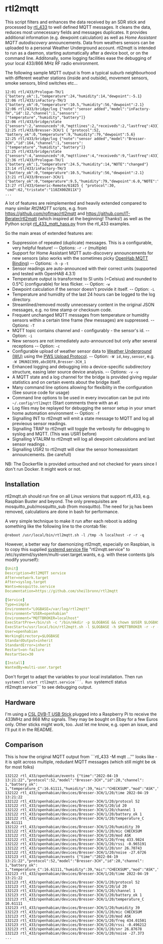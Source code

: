 # rtl2mqtt

This script filters and enhances the data received by an SDR stick and processed by [rtl_433](https://github.com/merbanan/rtl_433) to well defined MQTT messages.
It cleans the data, reduces most unnecessary fields and messages duplicates. 
It provides additional information (e.g. dewpoint calculation) as well as *Home Assistant MQTT autodiscovery* announcements. 
Data from weathers sensors can be uploaded to a personal Weather Underground account.
rtl2mqtt is intended to run as a daemon, starting automatically after a device boot, or on the command line.
Additonally, some logging facilities ease the debugging of your local 433/866 MHz RF radio environment.

The following sample MQTT output is from a typical suburb neighbourhood with different weather stations (inside and outside), movement sensors, smoke sensors, blind switches etc...

```log
12:01 rtl/433/Prologue-TH/1 {"battery_ok":1,"temperature":24,"humidity":14,"dewpoint":-5.1}
12:06 rtl/433/inFactory-TH/3 {"battery_ok":0,"temperature":10.5,"humidity":56,"dewpoint":2.1}
12:06 rtl/433/bridge/log {"note":"sensor added","model":"inFactory-TH","id":12,"channel":1,"sensors":["temperature","humidity","battery"]}
12:06 rtl/433/bridge/state {"sensors":2,"announceds":0,"mqttlines":2,"receiveds":2,"lastfreq":433}
12:25 rtl/433/Bresser-3CH/1 { "protocol":52, "battery_ok":0,"temperature":9,"humidity":79,"dewpoint":5.6}
12:25 rtl/433/bridge/log {"note":"sensor added","model":"Bresser-3CH","id":164,"channel":1,"sensors":["temperature","humidity","battery"]}
12:25 rtl/433/bridge/state {"sensors":4,"announceds":0,"mqttlines":4,"receiveds":9,"lastfreq":433}
12:36 rtl/433/Prologue-TH/1 {"battery_ok":1,"temperature":24.5,"humidity":14,"NOTE":"changed"}
13:14 rtl/433/inFactory-TH/3 {"battery_ok":0,"temperature":10.5,"humidity":56,"dewpoint":2.1}
13:21 rtl/433/Bresser-3CH/1 {"battery_ok":0,"temperature":9.5,"humidity":79,"dewpoint":6.0,"NOTE":"changed"}
13:27 rtl/433/Generic-Remote/61825 { "protocol":30, "cmd":62,"tristate":"110ZX00Z011X"}
...
```

A lot of features are reimplemented and heavily extended compared to many similar *Rtl2MQTT* scripts, e.g. from https://github.com/roflmao/rtl2mqtt and https://github.com/IT-Berater/rtl2mqtt (which inspired at the beginning! Thanks!) as well as the 
Python script [rtl_433_mqtt_hass.py](https://github.com/merbanan/rtl_433/blob/master/examples/rtl_433_mqtt_hass.py) from the rtl_433 examples.

So the main areas of extended features are:

* Suppression of repeated (duplicate) messages. This is a configurable, very helpful feature! -- Options: `-r` `-r` (multiple)
* Support for Home Assistant MQTT auto-discovery announcements for new sensors (also works with the sometimes picky [OpenHab MQTT Binding](https://www.openhab.org/addons/bindings/mqtt.homeassistant)) -- Options: `-h` `-p` `-t`
* Sensor readings are auto-announced with their correct units (supported and tested with OpenHAB 4.3.1)
* Temperature output is transformed to SI units (=Celsius) and rounded to 0.5°C (configurable) for less flicker. -- Option: `-w`
* Dewpoint calculation if the sensor doesn't provide it itself. -- Option:  `-L`
* Temperature and humidity of the last 24 hours can be logged to the log directory.
* Streamlined/removed mostly unnecessary content in the original JSON messages, e.g. no time stamp or checksum code.
* Frequent unchanged MQTT messages from temperature or humidity sensors within a certain time frame (few messages) are suppressed. -- Options: `-T`
* MQTT topic contains channel and - configurably - the sensor's id. -- Option: `-i`
* New sensors are not immediately auto-announced but only after several receptions -- Option: `-c`
* Configurable upload of weather sensor data to [Weather Underground (WU)](https://www.wunderground.com) using the [PWS Upload Protocol](https://support.weather.com/s/article/PWS-Upload-Protocol).  -- Option: `-W id,key,sensor`, e.g. `-W IMUNIC999,abcDEF8,Bresser-3CH_1`
* Enhanced logging and debugging into a device-specific subdirectory structure, easing later source device analysis. -- Options: `-v` `-v`
* A MQTT state and a log channel for the bridge is provided giving regular statistics and on certain events about the bridge itself.
* Many command line options allowing for flexibility in the configuration (See source code for usage)
* Command line options to be used in every invocation can be put into `~/.config/rtl2mqtt` (Start comments there with an `#`)
* Log files may be replayed for debugging the sensor setup in your smart home automation environment -- Option: `-f`
* Signalling INT to rtl2mqtt will emit a state message to MQTT and log all previeous sensor readings.
* Signalling TRAP to rtl2mqtt will toggle the verbosity for debugging to syslog and MQTT. (This was USR1 before)
* Signalling VTALRM to rtl2mqtt will log all dewpoint calculations and last sensor readings .
* Signalling USR2 to rtl2mqtt will clear the sensor homeassistant announcements. (be carefull)

NB: The Dockerfile is provided untouched and not checked for years since I don't run Docker. It might work or not.

## Installation

rtl2mqtt.sh should run fine on all Linux versions that support rtl_433, e.g. Raspbian Buster and beyond.
The only prerequisites are mosquitto_pub/mosquitto_sub (from mosquitto). The need for jq has been removed, calculations are done in bash for performance.

A very simple technique to make it run after each reboot is adding something like the following line to the crontab file:

```crontab
@reboot /usr/local/bin/rtl2mqtt.sh -l /tmp -h localhost -r -r -q
```

However, a better way for daemonizing rtl2mqtt, especially on Raspbian, is to copy this supplied [systemd service file](https://www.raspberrypi.org/documentation/linux/usage/systemd.md) "rtl2mqtt.service" to /etc/systemd/system/multi-user.target.wants, e.g. with these contents (pls modify yourself):

```YAML
[Unit]
Description=Rtl2MQTT service
After=network.target
After=syslog.target
Wants=mosquitto.service
Documentation=https://github.com/sheilbronn/rtl2mqtt

[Service]
Type=simple
Environment="LOGBASE=/var/log/rtl2mqtt"
Environment="USER=openhabian"
Environment="MQTTBROKER=localhost"
ExecStartPre=+/bin/sh -c "/bin/mkdir -p $LOGBASE && chown $USER $LOGBASE && logger $LOGBASE in place."
ExecStart=/usr/local/bin/rtl2mqtt.sh -l $LOGBASE -h $MQTTBROKER -r -r -q
User=openhabian
WorkingDirectory=$LOGBASE
StandardOutput=inherit
StandardError=inherit
Restart=on-failure
RestartSec=30

[Install]
WantedBy=multi-user.target
```

Don't forget to adapt the variables to your local installation.
Then run ```systemctl start rtl2mqtt.service´´´.
Run ```systemctl status rtl2mqtt.service´´´ to see debugging output.

## Hardware

I'm using a [CSL DVB-T USB Stick](https://www.amazon.de/CSL-Realtek-Chip-Fernbedienung-Antenne-Windows/dp/B00CIQKFAO) plugged into a Raspberry Pi to receive the 433MHz and 868 Mhz signals. They may be bought on Ebay for a few Euros only. Other sticks might work, too. Just let me know, e.g. open an issue, and I'll put it in the README.

## Comparison

This is how the original MQTT output from ```rtl_433 -M mqtt ...''' looks like - it is split across multiple, redudant MQTT messages (which still might be ok for most folks)
```log
132122 rtl_433/openhabian/events {"time":"2022-04-19 13:21:22","protocol":52,"model":"Bresser-3CH","id":20,"channel": 1,"battery_ok": 1,"temperature_C":16.61111,"humidity":39,"mic":"CHECKSUM","mod":"ASK","freq":433.9824,"rssi":-0.965191,"snr":26.70743,"noise":-27.6726}
132122 rtl_433/openhabian/devices/Bresser-3CH/1/20/time 2022-04-19 13:21:22
132122 rtl_433/openhabian/devices/Bresser-3CH/1/20/protocol 52
132122 rtl_433/openhabian/devices/Bresser-3CH/1/20/id 20
132122 rtl_433/openhabian/devices/Bresser-3CH/1/20/channel 1
132122 rtl_433/openhabian/devices/Bresser-3CH/1/20/battery_ok 1
132122 rtl_433/openhabian/devices/Bresser-3CH/1/20/temperature_C 16.61111
132122 rtl_433/openhabian/devices/Bresser-3CH/1/20/humidity 39
132122 rtl_433/openhabian/devices/Bresser-3CH/1/20/mic CHECKSUM
132122 rtl_433/openhabian/devices/Bresser-3CH/1/20/mod ASK
132122 rtl_433/openhabian/devices/Bresser-3CH/1/20/freq 433.9824
132122 rtl_433/openhabian/devices/Bresser-3CH/1/20/rssi -0.965191
132122 rtl_433/openhabian/devices/Bresser-3CH/1/20/snr 26.70743
132122 rtl_433/openhabian/devices/Bresser-3CH/1/20/noise -27.6726
132123 rtl_433/openhabian/events {"time":"2022-04-19 13:21:22","protocol":52,"model":"Bresser-3CH","id":20,"channel": 1,"battery_ok": 1,"temperature_C":16.61111,"humidity":39,"mic":"CHECKSUM","mod":"ASK","freq":434.01501,"rssi":-0.496212,"snr":26.87678,"noise":-27.373}
132123 rtl_433/openhabian/devices/Bresser-3CH/1/20/time 2022-04-19 13:21:22
132123 rtl_433/openhabian/devices/Bresser-3CH/1/20/protocol 52
132123 rtl_433/openhabian/devices/Bresser-3CH/1/20/id 20
132123 rtl_433/openhabian/devices/Bresser-3CH/1/20/channel 1
132123 rtl_433/openhabian/devices/Bresser-3CH/1/20/battery_ok 1
132123 rtl_433/openhabian/devices/Bresser-3CH/1/20/temperature_C 16.61111
132123 rtl_433/openhabian/devices/Bresser-3CH/1/20/humidity 39
132123 rtl_433/openhabian/devices/Bresser-3CH/1/20/mic CHECKSUM
132123 rtl_433/openhabian/devices/Bresser-3CH/1/20/mod ASK
132123 rtl_433/openhabian/devices/Bresser-3CH/1/20/freq 434.01501
132123 rtl_433/openhabian/devices/Bresser-3CH/1/20/rssi -0.496212
132123 rtl_433/openhabian/devices/Bresser-3CH/1/20/snr 26.87678
132123 rtl_433/openhabian/devices/Bresser-3CH/1/20/noise -27.373
...
```
